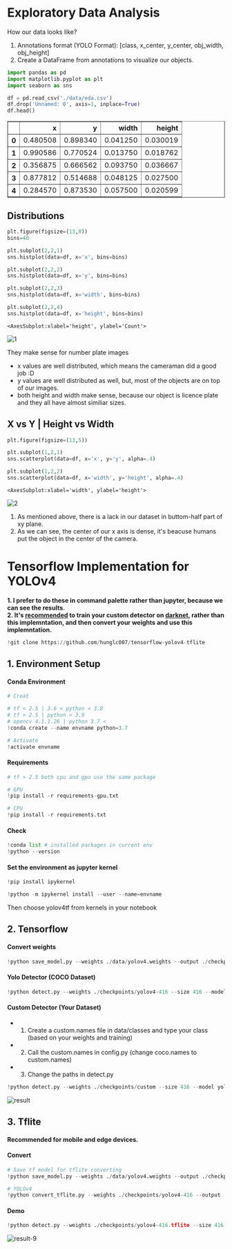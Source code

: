 # Exploratory Data Analysis
How our data looks like?  
1. Annotations format (YOLO Format): [class, x_center, y_center, obj_width, obj_height]  
2. Create a DataFrame from annotations to visualize our objects.  



```python
import pandas as pd
import matplotlib.pyplot as plt
import seaborn as sns
```


```python
df = pd.read_csv('./data/eda.csv')
df.drop('Unnamed: 0', axis=1, inplace=True)
df.head()
```




<div>

<table border="1" class="dataframe">
  <thead>
    <tr style="text-align: right;">
      <th></th>
      <th>x</th>
      <th>y</th>
      <th>width</th>
      <th>height</th>
    </tr>
  </thead>
  <tbody>
    <tr>
      <th>0</th>
      <td>0.480508</td>
      <td>0.898340</td>
      <td>0.041250</td>
      <td>0.030019</td>
    </tr>
    <tr>
      <th>1</th>
      <td>0.990586</td>
      <td>0.770524</td>
      <td>0.013750</td>
      <td>0.018762</td>
    </tr>
    <tr>
      <th>2</th>
      <td>0.356875</td>
      <td>0.666562</td>
      <td>0.093750</td>
      <td>0.036667</td>
    </tr>
    <tr>
      <th>3</th>
      <td>0.877812</td>
      <td>0.514688</td>
      <td>0.048125</td>
      <td>0.027500</td>
    </tr>
    <tr>
      <th>4</th>
      <td>0.284570</td>
      <td>0.873530</td>
      <td>0.057500</td>
      <td>0.020599</td>
    </tr>
  </tbody>
</table>
</div>



## Distributions


```python
plt.figure(figsize=(13,8))
bins=40

plt.subplot(2,2,1)
sns.histplot(data=df, x='x', bins=bins)

plt.subplot(2,2,2)
sns.histplot(data=df, x='y', bins=bins)

plt.subplot(2,2,3)
sns.histplot(data=df, x='width', bins=bins)

plt.subplot(2,2,4)
sns.histplot(data=df, x='height', bins=bins)
```




    <AxesSubplot:xlabel='height', ylabel='Count'>




![1](https://user-images.githubusercontent.com/17769927/134396237-178893ef-18f1-4df6-b3ea-fe4b235e3a27.png)
     


They make sense for number plate images  
*   x values are well distributed, which means the cameraman did a good job :D
*   y values are well distributed as well, but, most of the objects are on top of our images.
*   both height and width make sense, because our object is licence plate and they all have almost similiar sizes.


## X vs Y | Height vs Width


```python
plt.figure(figsize=(13,5))

plt.subplot(1,2,1)
sns.scatterplot(data=df, x='x', y='y', alpha=.4)

plt.subplot(1,2,2)
sns.scatterplot(data=df, x='width', y='height', alpha=.4)
```




    <AxesSubplot:xlabel='width', ylabel='height'>



![2](https://user-images.githubusercontent.com/17769927/134396293-df5113b7-9237-4dfc-81ac-1a2bf6187826.png)

1.   As mentioned above, there is a lack in our dataset in buttom-half part of xy plane.
2.   As we can see, the center of our x axis is dense, it's beacuse humans put the object in the center of the camera.



# Tensorflow Implementation for YOLOv4
**1. I prefer to do these in command palette rather than jupyter, because we can see the results.**  
**2. It's [recommended](https://github.com/hunglc007/tensorflow-yolov4-tflite#traning-your-own-model) to train your custom detector on [darknet](https://github.com/AlexeyAB/darknet), rather than this implemntation, and then convert your weights and use this implemntation.**


```python
!git clone https://github.com/hunglc007/tensorflow-yolov4-tflite
```

## 1. Environment Setup

#### Conda Environment


```python
# Creat

# tf < 2.5 | 3.6 < python < 3.8
# tf > 2.5 | python > 3.9
# opencv 4.1.1.26 | python 3.7 <
!conda create --name envname python=3.7

# Activate
!activate envname
```

#### Requirements


```python
# tf > 2.5 both cpu and gpu use the same package

# GPU
!pip install -r requirements-gpu.txt

# CPU
!pip install -r requirements.txt
```

#### Check


```python
!conda list # installed packages in current env
!python --version
```

#### Set the environment as jupyter kernel


```python
!pip install ipykernel
```


```python
!python -m ipykernel install --user --name=envname
```

Then choose yolov4tf from kernels in your notebook

## 2. Tensorflow

#### Convert weights


```python
!python save_model.py --weights ./data/yolov4.weights --output ./checkpoints/yolov4-416 --input_size 416 --model yolov4
```

#### Yolo Detector (COCO Dataset)


```python
!python detect.py --weights ./checkpoints/yolov4-416 --size 416 --model yolov4 --image ./data/kite.jpg
```

#### Custom Detector (Your Dataset)

* 1. Create a custom.names file in data/classes and type your class (based on your weights and training)
* 2. Call the custom.names in config.py (change coco.names to custom.names)
* 3. Change the paths in detect.py
    


```python
!python detect.py --weights ./checkpoints/custom --size 416 --model yolov4 --image ./data/custom.jpg
```
![result](https://user-images.githubusercontent.com/17769927/134549864-703159d9-a8f2-41d0-b4ef-48e52bf770b9.jpg)

## 3. Tflite
#### Recommended for mobile and edge devices.

#### Convert


```python
# Save tf model for tflite converting
!python save_model.py --weights ./data/yolov4.weights --output ./checkpoints/yolov4-416 --input_size 416 --model yolov4 --framework tflite

# YOLOv4
!python convert_tflite.py --weights ./checkpoints/yolov4-416 --output ./checkpoints/yolov4-416.tflite
```

#### Demo


```python
!python detect.py --weights ./checkpoints/yolov4-416.tflite --size 416 --model yolov4 --image ./data/kite.jpg --framework tflite
```
![result-9](https://user-images.githubusercontent.com/17769927/134549834-da73a045-05c9-4d6c-8772-90c4dca67cf7.jpg)

